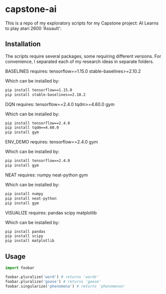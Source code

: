 # capstone-ai
This is a repo of my exploratory scripts for my Capstone project: AI Learns to play atari 2600 'Assault':

## Installation
The scripts require several packages, some requiring different versions.
For convenience, I separated each of my research ideas in separate folders.

BASELINES requires:
tensorflow==1.15.0
stable-baselines>=2.10.2


Which can be installed by:
```bash
pip install tensorflow==1.15.0
pip install stable-baselines==2.10.2
```



DQN requires:
tensorflow==2.4.0
tqdm>=4.60.0
gym


Which can be installed by:
```bash
pip install tensorflow==2.4.0
pip install tqdm==4.60.0
pip install gym
```



ENV_DEMO requires:
tensorflow==2.4.0
gym

Which can be installed by:
```bash
pip install tensorflow==2.4.0
pip install gym
```



NEAT requires:
numpy
neat-python
gym

Which can be installed by:
```bash
pip install numpy
pip install neat-python
pip install gym
```



VISUALIZE requires:
pandas
scipy
matplotlib

Which can be installed by:
```bash
pip install pandas
pip install scipy
pip install matplotlib
```

## Usage

```python
import foobar

foobar.pluralize('word') # returns 'words'
foobar.pluralize('goose') # returns 'geese'
foobar.singularize('phenomena') # returns 'phenomenon'
```

